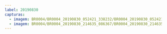 ```yaml
---
label: 20190830
capturas:
  - imagem: BR0004/BR0004_20190830_052421_338232/BR0004_20190830_052421_338232_stack_3_meteors.jpg
  - imagem: BR0004/BR0004_20190830_214635_086367/BR0004_20190830_214635_086367_stack_7_meteors.jpg
---
```

